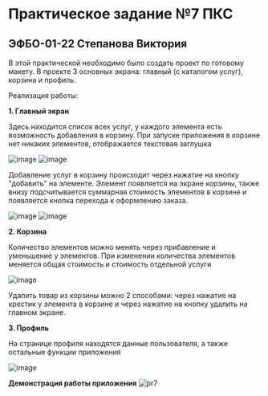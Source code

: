 # Практическое задание №7 ПКС
## ЭФБО-01-22 Степанова Виктория

В этой практической необходимо было создать проект по готовому макету. В проекте 3 основных экрана: главный (с каталогом услуг), корзина и профиль.

Реализация работы:

**1. Главный экран**

Здесь находится список всех услуг, у каждого элемента есть возможность добавления в корзину. При запуске приложения в корзине нет никаких элементов, отображается текстовая заглушка

![image](https://github.com/user-attachments/assets/29c30cdd-6302-46d3-84ad-6e0edfa8b575)
![image](https://github.com/user-attachments/assets/bfc0ff0b-9b57-4f07-8fd4-9fc732885cf2)

Добавление услуг в корзину происходит через нажатие на кнопку "добавить" на элементе. Элемент появляется на экране корзины, также внизу подсчитывается суммарная стоимость элементов в корзине и появляется кнопка перехода к оформлению заказа.

![image](https://github.com/user-attachments/assets/44573706-6cee-44dc-9792-da9af1bf9469)
![image](https://github.com/user-attachments/assets/c505690d-661d-4df6-867a-38b6e244aecf)

**2. Корзина**

Количество элементов можно менять через прибавление и уменьшение у элементов. При изменении количества элементов меняется общая стоимость и стоимость отдельной услуги

![image](https://github.com/user-attachments/assets/25574444-cfdd-4c1a-abf3-6c14c7fd536e)

Удалить товар из корзины можно 2 способами: через нажатие на крестик у элемента в корзине и через нажатие на кнопку удалить на главном экране.

**3. Профиль**

На странице профиля находятся данные пользователя, а также остальные функции приложения

![image](https://github.com/user-attachments/assets/9977e9e5-3f1b-4a8f-bb41-bb2052d63284)


**Демонстрация работы приложения**
![pr7](https://github.com/user-attachments/assets/ad27bf0b-344e-456e-8114-a05e604235c8)
